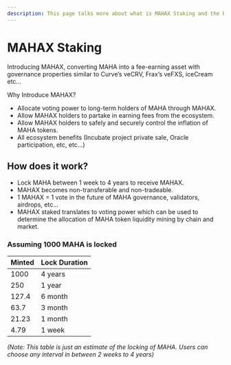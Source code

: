 ```yaml
---
description: This page talks more about what is MAHAX Staking and the benefits of it
---
```


# MAHAX Staking

Introducing MAHAX, converting MAHA into a fee-earning asset with governance properties similar to Curve’s veCRV, Frax’s veFXS, iceCream etc…

Why Introduce MAHAX?

* Allocate voting power to long-term holders of MAHA through MAHAX.
* Allow MAHAX holders to partake in earning fees from the ecosystem.
* Allow MAHAX holders to safely and securely control the inflation of MAHA tokens.
* All ecosystem benefits \(Incubate project private sale, Oracle participation, etc, etc…\)

## How does it work?

* Lock MAHA between 1 week to 4 years to receive MAHAX.
* MAHAX becomes non-transferable and non-tradeable.
* 1 MAHAX = 1 vote in the future of MAHA governance, validators, airdrops, etc…
* MAHAX staked translates to voting power which can be used to determine the allocation of MAHA token liquidity mining by chain and market.

### Assuming 1000 MAHA is locked

| Minted | Lock Duration |
| :--- | :--- |
| 1000 | 4 years |
| 250 | 1 year |
| 127.4 | 6 month |
| 63.7 | 3 month |
| 21.23 | 1 month |
| 4.79 | 1 week |

_\(Note: This table is just an estimate of the locking of MAHA. Users can choose any interval in between 2 weeks to 4 years\)_

